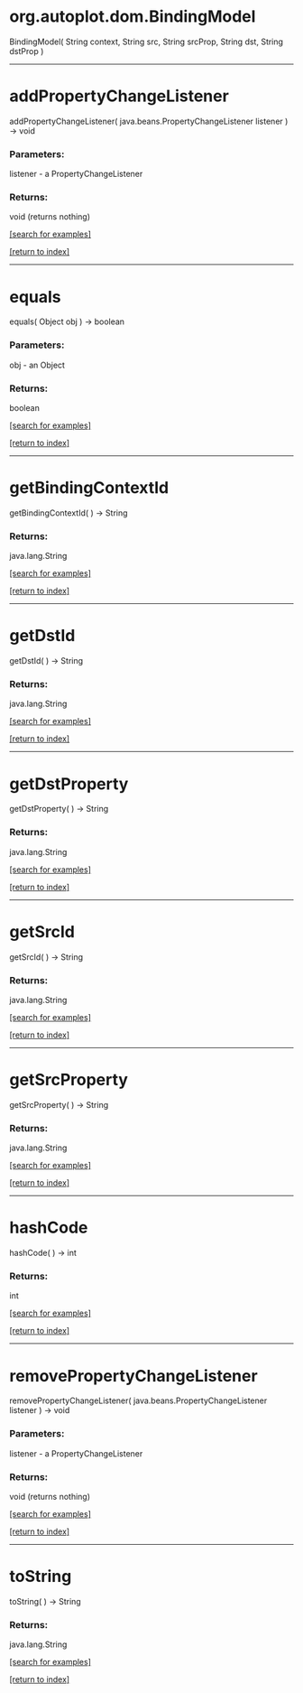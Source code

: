# org.autoplot.dom.BindingModel
BindingModel( String context, String src, String srcProp, String dst, String dstProp )


***
<a name="addPropertyChangeListener"></a>
# addPropertyChangeListener
addPropertyChangeListener( java.beans.PropertyChangeListener listener ) &rarr; void



### Parameters:
listener - a PropertyChangeListener

### Returns:
void (returns nothing)


<a href="https://github.com/autoplot/dev/search?q=addPropertyChangeListener&unscoped_q=addPropertyChangeListener">[search for examples]</a>

<a href="https://github.com/autoplot/documentation/blob/master/javadoc/index-all.md">[return to index]</a>

***
<a name="equals"></a>
# equals
equals( Object obj ) &rarr; boolean



### Parameters:
obj - an Object

### Returns:
boolean


<a href="https://github.com/autoplot/dev/search?q=equals&unscoped_q=equals">[search for examples]</a>

<a href="https://github.com/autoplot/documentation/blob/master/javadoc/index-all.md">[return to index]</a>

***
<a name="getBindingContextId"></a>
# getBindingContextId
getBindingContextId(  ) &rarr; String



### Returns:
java.lang.String


<a href="https://github.com/autoplot/dev/search?q=getBindingContextId&unscoped_q=getBindingContextId">[search for examples]</a>

<a href="https://github.com/autoplot/documentation/blob/master/javadoc/index-all.md">[return to index]</a>

***
<a name="getDstId"></a>
# getDstId
getDstId(  ) &rarr; String



### Returns:
java.lang.String


<a href="https://github.com/autoplot/dev/search?q=getDstId&unscoped_q=getDstId">[search for examples]</a>

<a href="https://github.com/autoplot/documentation/blob/master/javadoc/index-all.md">[return to index]</a>

***
<a name="getDstProperty"></a>
# getDstProperty
getDstProperty(  ) &rarr; String



### Returns:
java.lang.String


<a href="https://github.com/autoplot/dev/search?q=getDstProperty&unscoped_q=getDstProperty">[search for examples]</a>

<a href="https://github.com/autoplot/documentation/blob/master/javadoc/index-all.md">[return to index]</a>

***
<a name="getSrcId"></a>
# getSrcId
getSrcId(  ) &rarr; String



### Returns:
java.lang.String


<a href="https://github.com/autoplot/dev/search?q=getSrcId&unscoped_q=getSrcId">[search for examples]</a>

<a href="https://github.com/autoplot/documentation/blob/master/javadoc/index-all.md">[return to index]</a>

***
<a name="getSrcProperty"></a>
# getSrcProperty
getSrcProperty(  ) &rarr; String



### Returns:
java.lang.String


<a href="https://github.com/autoplot/dev/search?q=getSrcProperty&unscoped_q=getSrcProperty">[search for examples]</a>

<a href="https://github.com/autoplot/documentation/blob/master/javadoc/index-all.md">[return to index]</a>

***
<a name="hashCode"></a>
# hashCode
hashCode(  ) &rarr; int



### Returns:
int


<a href="https://github.com/autoplot/dev/search?q=hashCode&unscoped_q=hashCode">[search for examples]</a>

<a href="https://github.com/autoplot/documentation/blob/master/javadoc/index-all.md">[return to index]</a>

***
<a name="removePropertyChangeListener"></a>
# removePropertyChangeListener
removePropertyChangeListener( java.beans.PropertyChangeListener listener ) &rarr; void



### Parameters:
listener - a PropertyChangeListener

### Returns:
void (returns nothing)


<a href="https://github.com/autoplot/dev/search?q=removePropertyChangeListener&unscoped_q=removePropertyChangeListener">[search for examples]</a>

<a href="https://github.com/autoplot/documentation/blob/master/javadoc/index-all.md">[return to index]</a>

***
<a name="toString"></a>
# toString
toString(  ) &rarr; String



### Returns:
java.lang.String


<a href="https://github.com/autoplot/dev/search?q=toString&unscoped_q=toString">[search for examples]</a>

<a href="https://github.com/autoplot/documentation/blob/master/javadoc/index-all.md">[return to index]</a>

